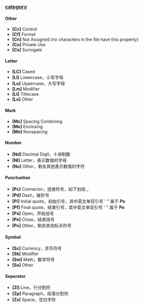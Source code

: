 ### [category](https://www.fileformat.info/info/unicode/category/index.htm)

#### Other
- **[Cc]** Control
- **[Cf]** Format
- **[Cn]** Not Assigned (no characters in the file have this property)
- **[Co]** Private Use
- **[Cs]** Surrogate


#### Letter
- **[LC]** Cased
- **[Ll]** Lowercase，小写字母
- **[Lu]** Uppercase，大写字母
- **[Lm]** Modifier
- **[Lt]** Titlecase
- **[Lo]** Other


#### Mark
- **[Mc]** Spacing Combining
- **[Me]** Enclosing
- **[Mn]** Nonspacing


#### Number
- **[Nd]** Decimal Digit，十进制数
- **[Nl]** Letter，表示数值的字母
- **[No]** Other，剩余其他表示数值的字符


#### Punctuation
- **[Pc]** Connector，连接符号，如下划线 _
- **[Pd]** Dash，破折号
- **[Pi]** Initial quote，初始引号，其中英文单双引号 ' " 属于 **Po**
- **[Pf]** Final quote，结束引号，其中英文单双引号 ' " 属于 **Po**
- **[Ps]** Open，开始括号
- **[Pe]** Close，结束括号
- **[Po]** Other，剩余其他标点符号


#### Symbol
- **[Sc]** Currency，货币符号
- **[Sk]** Modifier
- **[Sm]** Math，数学符号
- **[So]** Other


#### Seperator
- **[Zl]** Line，行分割符
- **[Zp]** Paragraph，段落分割符
- **[Zs]** Space，空白字符